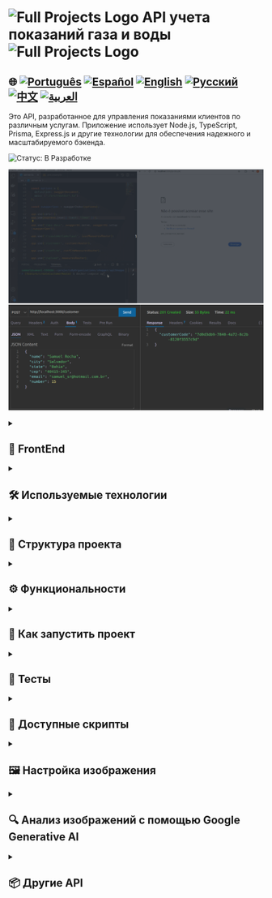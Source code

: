 # <img src="https://cdn-icons-png.flaticon.com/128/83/83522.png" alt="Full Projects Logo" width="42" height="30" /> API учета показаний газа и воды <img src="https://cdn-icons-png.flaticon.com/128/83/83522.png" alt="Full Projects Logo" width="42" height="30" />

## 🌐 [![Português](https://img.shields.io/badge/Português-green)](https://github.com/SamuelRocha91/apiMeasureWaterAndGas/blob/main/README.md) [![Español](https://img.shields.io/badge/Español-yellow)](https://github.com/SamuelRocha91/apiMeasureWaterAndGas/blob/main/README_es.md) [![English](https://img.shields.io/badge/English-blue)](https://github.com/SamuelRocha91/apiMeasureWaterAndGas/blob/main/README_en.md) [![Русский](https://img.shields.io/badge/Русский-lightgrey)](https://github.com/SamuelRocha91/apiMeasureWaterAndGas/blob/main/README_ru.md) [![中文](https://img.shields.io/badge/中文-red)](https://github.com/SamuelRocha91/apiMeasureWaterAndGas/blob/main/README_ch.md) [![العربية](https://img.shields.io/badge/العربية-orange)](https://github.com/SamuelRocha91/apiMeasureWaterAndGas/blob/main/README_ar.md)

Это API, разработанное для управления показаниями клиентов по различным услугам. Приложение использует Node.js, TypeScript, Prisma, Express.js и другие технологии для обеспечения надежного и масштабируемого бэкенда.

![Статус: В Разработке](https://img.shields.io/badge/status-%D0%B2%20%D1%80%D0%B0%D0%B7%D1%80%D0%B0%D0%B1%D0%BE%D1%82%D0%BA%D0%B5-yellow)

  ![Работа бэкенда с Docker](./src/gifs/apiMeasure.gif)
  ![POST-запрос для создания клиента](./src/images/postCustomer.png)

<details>
  <summary><h2>📏 FrontEnd</h2></summary>
  
  - 📏 [Приложение Precision на React](https://github.com/SamuelRocha91/precisionReactApplication/blob/main/README_ru.md) - Интерфейс для учета показаний газа и воды
  

</details>

<details>
  <summary><h2>🛠️ Используемые технологии</h2></summary>

  - **Node.js**: Среда выполнения JavaScript на стороне сервера.
  - **TypeScript**: Суперсет JavaScript, добавляющий статическую типизацию в код.
  - **Express.js**: Минималистичный веб-фреймворк для Node.js.
  - **Prisma**: ORM, который упрощает доступ к базе данных.
  - **MySQL**: Используемая база данных в процессе разработки.
  - **ESLint**: Инструмент для линтинга, помогающий поддерживать код в чистоте и стандарте.
  - **Jest**: Фреймворк для тестирования, используемый для обеспечения качества кода.
  - **Mocha**: Используется для дополнительных тестов.
  - **Google Generative AI**: Интегрирован для анализа изображений счетчиков и извлечения числовых значений показаний.
  - **Swagger**: Интегрирован для генерации документации для маршрутов.

</details>

<details>
  <summary><h2>📁 Структура проекта</h2></summary>

  Проект следует модульной структуре для облегчения обслуживания и масштабируемости. Основные папки и файлы:

  - `src/`: Содержит исходный код приложения.
    - `controllers/`: Логика управления, где обрабатываются запросы.
    - `db/`: Генерирует экземпляр Prisma для подключения к базе данных для всего приложения.
    - `exceptions/`: Создает пользовательские исключения для обработки ошибок во время выполнения приложения.
    - `interfaces/`: Создает интерфейсы и типы для управления параметрами и возвращаемыми значениями функций.
    - `middlewares/`: Промежуточные функции для проверок и обработки.
    - `models/`: Логика подключения к базе данных.
    - `services/`: Уровень сервисов, взаимодействующий с Prisma и выполняющий бизнес-операции.
    - `routes/`: Определение маршрутов API.
    - `utils/`: Утилитарные функции, такие как работа с изображениями и взаимодействие с API Google Generative AI.
    - `tests/`: Автоматизированные тесты для проверки функциональности.

</details>

<details>
  <summary><h2>⚙️ Функциональности</h2></summary>

  - **Список показаний**: Позволяет просматривать все показания конкретного клиента с фильтрацией по типу показания.
  - **Управление изображениями**: Изображения показаний сохраняются и извлекаются через временные URL-адреса, используя Base64.
  - **Проверка параметров**: Промежуточное ПО для проверки входных параметров, обеспечивающее целостность запросов.
  - **Анализ изображений с помощью Google Generative AI**: API анализирует изображения показаний и извлекает значение потребления.

</details>

<details>
  <summary><h2>🚀 Как запустить проект</h2></summary>

  ### Требования

  - Node.js
  - Docker (опционально для окружения разработки)

  ### Установка

  1. Клонируйте репозиторий:
      ```bash
      git clone https://github.com/SamuelRocha91/apiShopper.git
      cd apiMeasureWaterAndGas
      ```

  2. Установите зависимости:
      ```bash
      npm install
      ```

  3. Настройте переменные окружения:
      - Создайте файл `.env` с необходимыми конфигурациями.
      - Пример:
        ```env
        DATABASE_URL="file:./dev.db"
        GEMINI_API_KEY="ваш_api_ключ_google"
        HOST="http://localhost:3000"
        ```

  4. Выполните миграции базы данных:
      ```bash
      npx prisma migrate dev
      ```

  5. Запустите сервер:
      ```bash
      npm run dev
      ```

  ### Docker

  Вы можете запустить проект с использованием Docker. Для этого выполните:

  ```bash
  docker-compose up --build
  ```

</details>

<details>
  <summary><h2>🧪 Тесты</h2></summary>

  Тесты выполняются с помощью Jest и Mocha. Чтобы запустить все тесты:

  ```bash
  npm run test
  ```

</details>


<details>
  <summary><h2>📜 Доступные скрипты</h2></summary>

  - `start`: Запускает приложение.
  - `dev`: Запускает приложение в режиме разработки.
  - `build`: Компилирует код TypeScript в JavaScript.
  - `lint`: Запускает ESLint для проверки соответствия кода.
  - `lint:fix`: Запускает ESLint и автоматически исправляет проблемы.
  - `prisma:generate`: Генерирует типы Prisma.
  - `prisma:migrate`: Выполняет миграции базы данных.
  - `prisma:seed`: Заполняет базу данных начальными данными.
  - `docker`: Устанавливает зависимости, генерирует типы Prisma, выполняет миграции и запускает сервер с использованием Nodemon.
  - `test`: Запускает все тесты с использованием Mocha и Jest.

</details>

<details>
  <summary><h2>🖼️ Настройка изображения</h2></summary>

  Утилитарные функции для сохранения и генерации URL-адресов для изображений:

  - **`saveBase64Image`**: Сохраняет изображение в формате Base64 в файл на сервере.
  - **`getImageUrl`**: Генерирует временный URL для доступа к изображению.
  - **`extractMimeType`**: Извлекает тип MIME из изображения в формате Base64.
  - **`extractSize`**: Вычисляет размер изображения в формате Base64.

</details>

<details>
  <summary><h2>🔍 Анализ изображений с помощью Google Generative AI</h2></summary>

  Функция **`checkMeasureValue`** использует Google Generative AI для анализа изображений показаний и извлечения значения потребления.

  ```javascript
  async function checkMeasureValue(mime: string, base64: string): Promise<number> {
    const result = await model.generateContent([
      {
        inlineData: {
          mimeType: mime,
          data: base64
        }
      },


    ]);
    return result.content?.[0]?.text ?? 0;
  }
  ```

</details>

<details>
  <summary><h2>📦 Другие API</h2></summary>

  - 🏦 [API учета пользователей](https://github.com/SamuelRocha91/paymentAPI/blob/main/README_ru.md)
  - 📦 [API Продавцов](https://github.com/SamuelRocha91/sellerAPI/blob/main/README_ru.md)
  - 🎫 [API Покупок](https://github.com/SamuelRocha91/consumerAPI/blob/main/README_ru.md)

</details>
